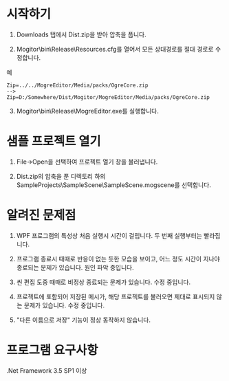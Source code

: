 # 시작하기 #

1. Downloads 탭에서 Dist.zip을 받아 압축을 풉니다.

2. Mogitor\bin\Release\Resources.cfg를 열어서 모든 상대경로를 절대 경로로 수정합니다.

예
```
Zip=../../MogreEditor/Media/packs/OgreCore.zip 
-->
Zip=D:/Somewhere/Dist/Mogitor/MogreEditor/Media/packs/OgreCore.zip
```

3. Mogitor\bin\Release\MogreEditor.exe를 실행합니다.

# 샘플 프로젝트 열기 #

1. File->Open을 선택하여 프로젝트 열기 창을 불러냅니다.

2. Dist.zip의 압축을 푼 디렉토리 하의 SampleProjects\SampleScene\SampleScene.mogscene를 선택합니다.


# 알려진 문제점 #

1. WPF 프로그램의 특성상 처음 실행시 시간이 걸립니다. 두 번째 실행부터는 빨라집니다.

2. 프로그램 종료시 때때로 반응이 없는 듯한 모습을 보이고, 어느 정도 시간이 지나야 종료되는 문제가 있습니다. 원인 파악 중입니다.

3. 씬 편집 도중 때때로 비정상 종료되는 문제가 있습니다. 수정 중입니다.

4. 프로젝트에 포함되어 저장된 메시가, 해당 프로젝트를 불러오면 제대로 표시되지 않는 문제가 있습니다. 수정 중입니다.

5. "다른 이름으로 저장" 기능이 정상 동작하지 않습니다.

# 프로그램 요구사항 #
.Net Framework 3.5 SP1 이상